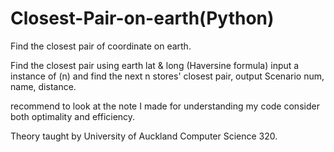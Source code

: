 # Closest-Pair-on-earth(Python)
Find the closest pair of coordinate on earth.

Find the closest pair using earth lat & long (Haversine formula)
input a instance of (n) and find the next n stores' closest pair, 
output Scenario num, name, distance.

recommend to look at the note I made for understanding my code
consider both optimality and efficiency.

Theory taught by University of Auckland Computer Science 320.
